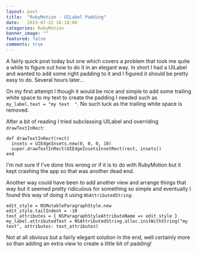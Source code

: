 ```yaml
---
layout: post
title:  "RubyMotion - UILabel Padding"
date:   2015-07-22 16:18:00
categories: RubyMotion
banner_image: ""
featured: false
comments: true
---
```


A fairly quick post today but one which covers a problem that took me quite a while to figure out how to do it in an elegant way.  In short I had a UILabel and wanted to add some right padding to it and I figured it should be pretty easy to do.  Several hours later...

<!--more-->

On my first attempt I though it would be nice and simple to add some trailing white space to my text to create the padding I needed such as ```my_label.text = "my text  "```.  No such luck as the trailing white space is removed.

After a bit of reading I tried subclassing UILabel and overriding ```drawTextInRect```:

    def drawTextInRect(rect)
      insets = UIEdgeInsets.new(0, 0, 0, 10)
      super.drawTextInRect(UIEdgeInsetsInsetRect(rect, insets))
    end
    
I'm not sure if I've done this wrong or if it is to do with RubyMotion but it kept crashing the app so that was another dead end.

Another way could have been to add another view and arrange things that way but it seemed pretty ridiculous for something so simple and eventually I found this way of doing it using ```NSAttributedString```:

    edit_style = NSMutableParagraphStyle.new
    edit_style.tailIndent = -10
    text_attributes = { NSParagraphStyleAttributeName => edit_style }
    my_label.attributedText = NSAttributedString.alloc.initWithString("my text", attributes: text_attributes)
    
Not at all obvious but a fairly elegant solution in the end, well certainly more so than adding an extra view to create a little bit of padding!